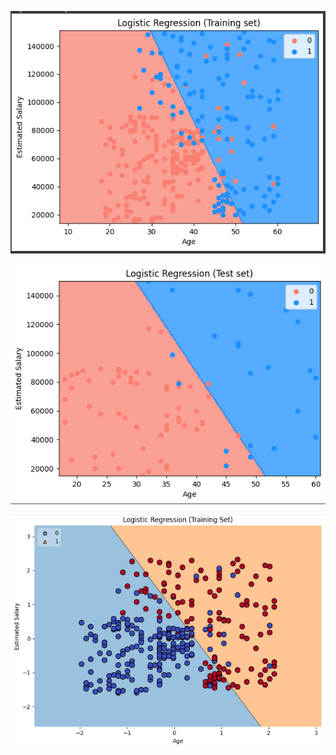 ![](../../images/image_2025-01-20_171613552.png)

![](../../images/image_2025-01-20_171711399.png)

![](../../images/image_2025-01-20_171802381.png)
